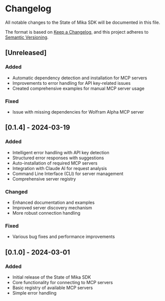 # Changelog

All notable changes to the State of Mika SDK will be documented in this file.

The format is based on [Keep a Changelog](https://keepachangelog.com/en/1.0.0/),
and this project adheres to [Semantic Versioning](https://semver.org/spec/v2.0.0.html).

## [Unreleased]

### Added
- Automatic dependency detection and installation for MCP servers
- Improvements to error handling for API key-related issues
- Created comprehensive examples for manual MCP server usage

### Fixed
- Issue with missing dependencies for Wolfram Alpha MCP server

## [0.1.4] - 2024-03-19

### Added
- Intelligent error handling with API key detection
- Structured error responses with suggestions
- Auto-installation of required MCP servers
- Integration with Claude AI for request analysis
- Command Line Interface (CLI) for server management
- Comprehensive server registry

### Changed
- Enhanced documentation and examples
- Improved server discovery mechanism
- More robust connection handling

### Fixed
- Various bug fixes and performance improvements

## [0.1.0] - 2024-03-01

### Added
- Initial release of the State of Mika SDK
- Core functionality for connecting to MCP servers
- Basic registry of available MCP servers
- Simple error handling 